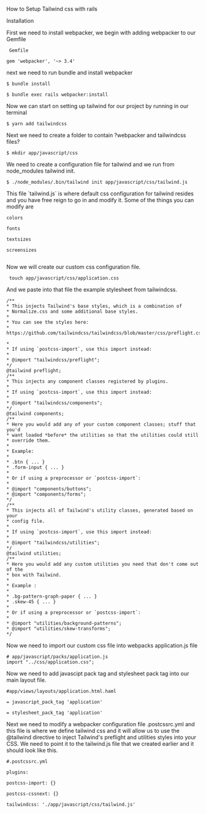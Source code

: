 How to Setup Tailwind css with rails

Installation

First we need to install webpacker, we begin with adding webpacker to our Gemfile

```
 Gemfile

gem 'webpacker', '~> 3.4'

```



next we need to run bundle and install webpacker

```
$ bundle install

$ bundle exec rails webpacker:install
```



Now we can start on setting up tailwind for our project by running in our terminal

```
$ yarn add tailwindcss
```

Next we need to create a folder to contain ?webpacker and tailwindcss files?



```
$ mkdir app/javascript/css
```



We need to create a configuration file for tailwind and we run from node\_modules tailwind init.

```
$ ./node_modules/.bin/tailwind init app/javascript/css/tailwind.js
```



This file \`tailwind.js\` is where default css configuration for tailwind resides and you have free reign to go in and modify it. Some of the things you can modify are

```
colors

fonts

textsizes

screensizes


```



Now we will create our custom css configuration file.

```
 touch app/javascript/css/application.css

```

And we paste into that file the example stylesheet from tailwindcss.

    /**
    * This injects Tailwind's base styles, which is a combination of
    * Normalize.css and some additional base styles.
    *
    * You can see the styles here:
    * 
    https://github.com/tailwindcss/tailwindcss/blob/master/css/preflight.css

    *
    * If using `postcss-import`, use this import instead:
    *
    * @import "tailwindcss/preflight";
    */
    @tailwind preflight;
    /**
    * This injects any component classes registered by plugins.
    *
    * If using `postcss-import`, use this import instead:
    *
    * @import "tailwindcss/components";
    */
    @tailwind components;
    /**
    * Here you would add any of your custom component classes; stuff that you'd
    * want loaded *before* the utilities so that the utilities could still
    * override them.
    *
    * Example:
    *
    * .btn { ... }
    * .form-input { ... }
    *
    * Or if using a preprocessor or `postcss-import`:
    *
    * @import "components/buttons";
    * @import "components/forms";
    */
    /**
    * This injects all of Tailwind's utility classes, generated based on your
    * config file.
    *
    * If using `postcss-import`, use this import instead:
    *
    * @import "tailwindcss/utilities";
    */
    @tailwind utilities;
    /**
    * Here you would add any custom utilities you need that don't come out of the
    * box with Tailwind.
    *
    * Example :
    *
    * .bg-pattern-graph-paper { ... }
    * .skew-45 { ... }
    *
    * Or if using a preprocessor or `postcss-import`:
    *
    * @import "utilities/background-patterns";
    * @import "utilities/skew-transforms";
    */

Now we need to import our custom css file into webpacks application.js file

```
# app/javascript/packs/application.js
import "../css/application.css";
```



Now we need to add javascipt pack tag and stylesheet pack tag into our main layout file.

```
#app/views/layouts/application.html.haml

= javascript_pack_tag 'application'

= stylesheet_pack_tag 'application'
```



Next we need to modify a webpacker configuration file .postcssrc.yml and this file is where we define tailwind css and it will allow us to use the @tailwind directive to inject Tailwind's preflight and utilities styles into your CSS. We need to point it to the tailwind.js file that we created earlier and it should look like this.

```
#.postcssrc.yml

plugins:

postcss-import: {}

postcss-cssnext: {}

tailwindcss: './app/javascript/css/tailwind.js'
```



